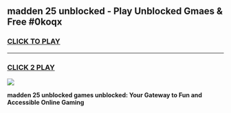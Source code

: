 
## madden 25 unblocked - Play Unblocked Gmaes & Free #0koqx
<h3>
<a href="https://news.freeplayer.one?title=madden_25_unblocked&ref=03M">CLICK TO PLAY</a></h3>
<hr>

<h3>
<a href="https://news.freeplayer.one?title=madden_25_unblocked&ref=03M">CLICK 2 PLAY</a>
  
</h3>

<a href="https://news.freeplayer.one?title=madden_25_unblocked&ref=03M"><img src="https://clearcache.store/games.png"></a>


**madden 25 unblocked games unblocked: Your Gateway to Fun and Accessible Online Gaming**
